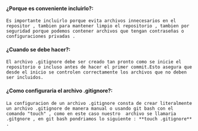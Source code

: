#### ¿Porque es conveniente incluirlo?:
    Es importante incluirlo porque evita archivos innecesarios en el repositor , tambien para mantener limpio el repositorio , tambien por seguridad porque podemos contener archivos que tengan contraseñas o configuraciones privadas .

#### ¿Cuando se debe hacer?:
    El archivo .gitignore debe ser creado tan pronto como se inicie el repositorio o incluso antes de hacer el primer commit.Esto asegura que desde el inicio se controlen correctamente los archivos que no deben ser incluidos. 

#### ¿Como configuraria el archivo .gitignore?:
    La configuracion de un archivo .gitignore consta de crear literalmente un archivo .gitignore de manera manual o usando git bash con el comando "touch" , como en este caso nuestro  archivo se llamaria .gitgnore , en git bash pondriamos lo siguiente : **touch .gitignore** .
    


    
